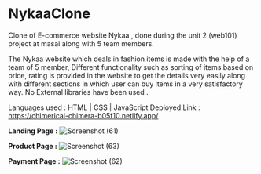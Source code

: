 # NykaaClone

Clone of E-commerce website Nykaa , done during the unit 2 (web101) project at masai along with 5 team members.

The Nykaa website which deals in fashion items is made with the help of a team of 5 member, Different functionality such as sorting of items based on price, rating is provided in the website to get the details very easily along with different sections in which user can buy items in a very satisfactory way. No External libraries have been used .

Languages used : HTML | CSS | JavaScript 
Deployed Link : https://chimerical-chimera-b05f10.netlify.app/

**Landing Page :** 
![Screenshot (61)](https://user-images.githubusercontent.com/105920330/195966276-6aaf1189-7426-4f3e-8034-1b10eacce37a.png)

**Product Page :**
![Screenshot (63)](https://user-images.githubusercontent.com/105920330/195966314-142b36f2-4756-4e24-8cf1-28afc614835f.png)

**Payment Page :**
![Screenshot (62)](https://user-images.githubusercontent.com/105920330/195966329-664f5d5b-c4c6-4f1f-a149-ffdc570c4deb.png)


